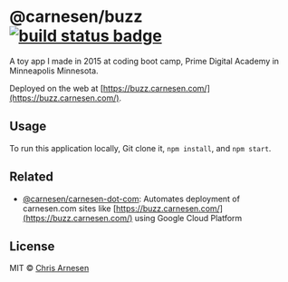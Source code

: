 # @carnesen/buzz [![build status badge](https://github.com/carnesen/buzz/workflows/test/badge.svg)](https://github.com/carnesen/buzz/actions?query=workflow%3Atest+branch%3Amaster)

A toy app I made in 2015 at coding boot camp, Prime Digital Academy in Minneapolis Minnesota.

Deployed on the web at [https://buzz.carnesen.com/](https://buzz.carnesen.com/).

## Usage
To run this application locally, Git clone it, `npm install`, and `npm start`.

## Related
- [@carnesen/carnesen-dot-com](https://github.com/carnesen/carnesen-dot-com): Automates deployment of carnesen.com sites like [https://buzz.carnesen.com/](https://buzz.carnesen.com/) using Google Cloud Platform

## License
MIT © [Chris Arnesen](https://www.carnesen.com)
